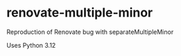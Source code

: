 # renovate-multiple-minor
Reproduction of Renovate bug with separateMultipleMinor


Uses Python 3.12
